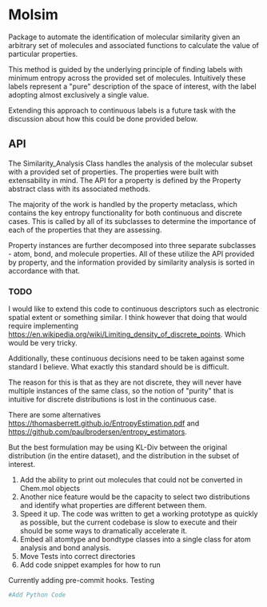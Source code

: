 # Molsim

Package to automate the identification of molecular similarity given an arbitrary set
of molecules and associated functions to calculate the value of particular properties.

This method is guided by the underlying principle of finding labels with minimum entropy
across the provided set of molecules. Intuitively these labels represent a "pure" description
of the space of interest, with the label adopting almost exclusively a single value.

Extending this approach to continuous labels is a future task with the discussion about
how this could be done provided below.

## API
The Similarity_Analysis Class handles the analysis of the molecular subset with a provided set
of properties. The properties were built with extensability in mind. The API for a property is
defined by the Property abstract class with its associated methods.

The majority of the work is handled by the property metaclass, which contains the key entropy functionality
for both continuous and discrete cases. This is called by all of its subclasses to determine the importance
of each of the properties that they are assessing.

Property instances are further decomposed into three separate subclasses - atom, bond, and molecule
properties. All of these utilize the API provided by property, and the information provided
by similarity analysis is sorted in accordance with that.

### TODO

I would like to extend this code to continuous descriptors such as electronic spatial extent or something similar.
I think however that doing that would require implementing https://en.wikipedia.org/wiki/Limiting_density_of_discrete_points.
Which would be very tricky.

Additionally, these continuous decisions need to be taken against some standard I believe. What exactly
this standard should be is difficult.

The reason for this is that as they are not discrete, they will never have multiple instances of the same class, so the notion
of "purity" that is intuitive for discrete distributions is lost in the continuous case.

There are some alternatives https://thomasberrett.github.io/EntropyEstimation.pdf and https://github.com/paulbrodersen/entropy_estimators.

But the best formulation may be using KL-Div between the original distribution (in the entire dataset), and the distribution in the subset of interest.

1. Add the ability to print out molecules that could not be converted in Chem.mol objects
2. Another nice feature would be the capacity to select two distributions and identify what properties are different between them.
3. Speed it up. The code was written to get a working prototype as quickly as possible, but the current codebase is slow to execute and their should be some ways to dramatically accelerate it.
4. Embed all atomtype and bondtype classes into a single class for atom analysis and bond analysis.
5. Move Tests into correct directories
6. Add code snippet examples for how to run

Currently adding pre-commit hooks. Testing

```python
#Add Python Code
```

